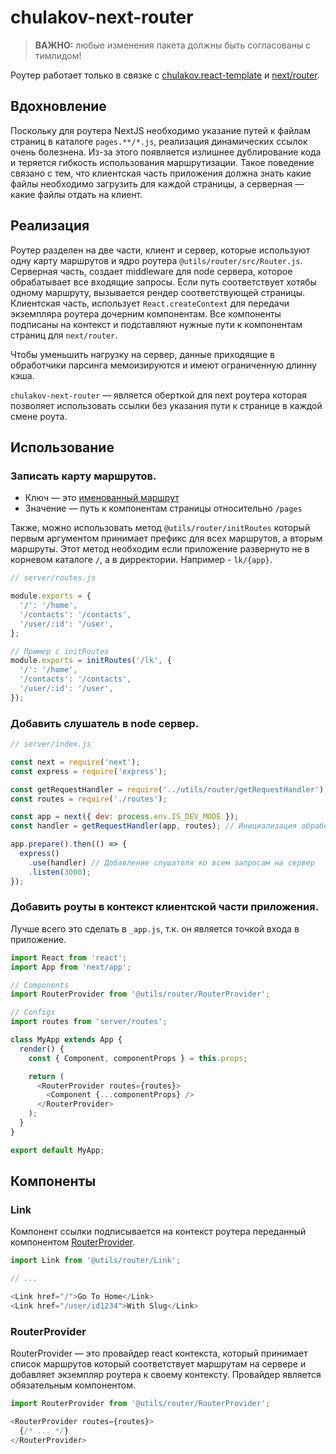 # chulakov-next-router

> **ВАЖНО:** любые изменения пакета должны быть согласованы с тимлидом!

Роутер работает только в связке с [chulakov.react-template](https://bitbucket.org/OlegChulakovStudio/chulakov.react-template/src/master/) и [next/router](https://nextjs.org/docs#routing).

## Вдохновление

Поскольку для роутера NextJS необходимо указание путей к файлам страниц в каталоге `pages.**/*.js`, реализация динамических ссылок очень болезнена. Из-за этого появляется излишнее дублирование кода и теряется гибкость использования маршрутизации. Такое поведение связано с тем, что клиентская часть приложения должна знать какие файлы необходимо загрузить для каждой страницы, а серверная — какие файлы отдать на клиент.

## Реализация

Роутер разделен на две части, клиент и сервер, которые используют одну карту маршрутов и ядро роутера `@utils/router/src/Router.js`. Серверная часть, создает middleware для node сервера, которое обрабатывает все входящие запросы. Если путь соответствует хотябы одному маршруту, вызывается рендер соответствующей страницы. Клиентская часть, использует `React.createContext` для передачи экземпляра роутера дочерним компонентам. Все компоненты [<Link />](#markdown-header-link) подписаны на контекст и подставляют нужные пути к компонентам страниц для `next/router`.

Чтобы уменьшить нагрузку на сервер, данные приходящие в обработчики парсинга мемоизируются и имеют ограниченную длинну кэша.

`chulakov-next-router` — является оберткой для next роутера которая позволяет использовать ссылки без указания пути к странице в каждой смене роута.

## Использование

### Записать карту маршрутов.

 - Ключ — это [именованный маршрут](http://expressjs.com/en/guide/routing.html#route-parameters)
 - Значение — путь к компонентам страницы относительно `/pages`

 Также, можно использовать метод `@utils/router/initRoutes` который первым аргументом принимает префикс для всех маршрутов, а вторым маршруты. Этот метод необходим если приложение развернуто не в корневом каталоге `/`, а в дирректории. Например -  `lk/{app}`.

```javascript
// server/routes.js

module.exports = {
  '/': '/home',
  '/contacts': '/contacts',
  '/user/:id': '/user',
};

// Пример с initRoutes
module.exports = initRoutes('/lk', {
  '/': '/home',
  '/contacts': '/contacts',
  '/user/:id': '/user',
});
```

### Добавить слушатель в node сервер.

```javascript
// server/index.js

const next = require('next');
const express = require('express');

const getRequestHandler = require('../utils/router/getRequestHandler');
const routes = require('./routes');

const app = next({ dev: process.env.IS_DEV_MODE });
const handler = getRequestHandler(app, routes); // Инициализация обработчика запросов

app.prepare().then(() => {
  express()
    .use(handler) // Добавление слушателя ко всем запросам на сервер
    .listen(3000);
});

```

### Добавить роуты в контекст клиентской части приложения.

Лучше всего это сделать в `_app.js`, т.к. он является точкой входа в приложение.

```javascript
import React from 'react';
import App from 'next/app';

// Components
import RouterProvider from '@utils/router/RouterProvider';

// Configs
import routes from 'server/routes';

class MyApp extends App {
  render() {
    const { Component, componentProps } = this.props;

    return (
      <RouterProvider routes={routes}>
        <Component {...componentProps} />
      </RouterProvider>
    );
  }
}

export default MyApp;

```

## Компоненты

### Link

Компонент ссылки подписывается на контекст роутера переданный компонентом [RouterProvider](#markdown-header-routerprovider).

```javascript
import Link from '@utils/router/Link';

// ...

<Link href="/">Go To Home</Link>
<Link href="/user/id1234">With Slug</Link>
```

### RouterProvider

RouterProvider — это провайдер react контекста, который принимает список маршрутов который соответствует маршрутам на сервере и добавляет экземпляр роутера к своему контексту. Провайдер является обязательным компонентом.

```javascript
import RouterProvider from '@utils/router/RouterProvider';

<RouterProvider routes={routes}>
  {/* ... */}
</RouterProvider>
```